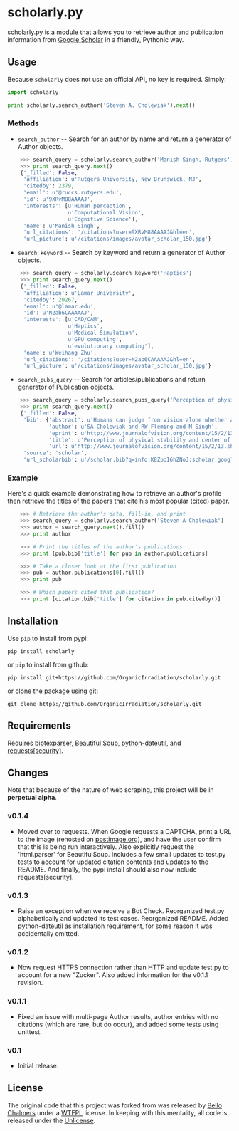 scholarly.py
===========

scholarly.py is a module that allows you to retrieve author and publication information from [Google Scholar](https://scholar.google.com) in a friendly, Pythonic way.


Usage
-----
Because `scholarly` does not use an official API, no key is required. Simply:

```python
import scholarly

print scholarly.search_author('Steven A. Cholewiak').next()
```

### Methods
* `search_author` -- Search for an author by name and return a generator of Author objects.

```python
    >>> search_query = scholarly.search_author('Manish Singh, Rutgers')
    >>> print search_query.next()
    {'_filled': False,
     'affiliation': u'Rutgers University, New Brunswick, NJ',
     'citedby': 2379,
     'email': u'@ruccs.rutgers.edu',
     'id': u'9XRvM88AAAAJ',
     'interests': [u'Human perception',
                   u'Computational Vision',
                   u'Cognitive Science'],
     'name': u'Manish Singh',
     'url_citations': '/citations?user=9XRvM88AAAAJ&hl=en',
     'url_picture': u'/citations/images/avatar_scholar_150.jpg'}
```

* `search_keyword` -- Search by keyword and return a generator of Author objects.

```python
    >>> search_query = scholarly.search_keyword('Haptics')
    >>> print search_query.next()
    {'_filled': False,
     'affiliation': u'Lamar University',
     'citedby': 20267,
     'email': u'@lamar.edu',
     'id': u'N2ab6CAAAAAJ',
     'interests': [u'CAD/CAM',
                   u'Haptics',
                   u'Medical Simulation',
                   u'GPU computing',
                   u'evolutionary computing'],
     'name': u'Weihang Zhu',
     'url_citations': '/citations?user=N2ab6CAAAAAJ&hl=en',
     'url_picture': u'/citations/images/avatar_scholar_150.jpg'}
```

* `search_pubs_query` -- Search for articles/publications and return generator of Publication objects.

```python
    >>> search_query = scholarly.search_pubs_query('Perception of physical stability and center of mass of 3D objects')
    >>> print search_query.next()
    {'_filled': False,
     'bib': {'abstract': u'Humans can judge from vision alone whether an object is physically stable or not. Such judgments allow observers to predict the physical behavior of objects, and hence to guide their motor actions. We investigated the visual estimation of physical stability of 3-D  ...',
             'author': u'SA Cholewiak and RW Fleming and M Singh',
             'eprint': u'http://www.journalofvision.org/content/15/2/13.full',
             'title': u'Perception of physical stability and center of mass of 3-D objects',
             'url': u'http://www.journalofvision.org/content/15/2/13.short'},
     'source': 'scholar',
     'url_scholarbib': u'/scholar.bib?q=info:K8ZpoI6hZNoJ:scholar.google.com/&output=citation&hl=en&ct=citation&cd=0'}
```


### Example
Here's a quick example demonstrating how to retrieve an author's profile then retrieve the titles of the papers that cite his most popular (cited) paper.

```python
    >>> # Retrieve the author's data, fill-in, and print
    >>> search_query = scholarly.search_author('Steven A Cholewiak')
    >>> author = search_query.next().fill()
    >>> print author

    >>> # Print the titles of the author's publications
    >>> print [pub.bib['title'] for pub in author.publications]

    >>> # Take a closer look at the first publication
    >>> pub = author.publications[0].fill()
    >>> print pub

    >>> # Which papers cited that publication?
    >>> print [citation.bib['title'] for citation in pub.citedby()]
```


Installation
------------
Use `pip` to install from pypi:

    pip install scholarly

or `pip` to install from github:

    pip install git+https://github.com/OrganicIrradiation/scholarly.git

or clone the package using git:

    git clone https://github.com/OrganicIrradiation/scholarly.git


Requirements
------------

Requires [bibtexparser](https://pypi.python.org/pypi/bibtexparser/), [Beautiful Soup](https://pypi.python.org/pypi/beautifulsoup4/), [python-dateutil](https://pypi.python.org/pypi/python-dateutil/), and [requests[security]](https://pypi.python.org/pypi/requests/).


Changes
-------

Note that because of the nature of web scraping, this project will be in **perpetual alpha**.

### v0.1.4

  * Moved over to requests. When Google requests a CAPTCHA, print a URL to the image (rehosted on [postimage.org](http://postimage.org)), and have the user confirm that this is being run interactively. Also explicitly request the 'html.parser' for BeautifulSoup. Includes a few small updates to test.py tests to account for updated citation contents and updates to the README. And finally, the pypi install should also now include requests[security].

### v0.1.3

  * Raise an exception when we receive a Bot Check. Reorganized test.py alphabetically and updated its test cases. Reorganized README. Added python-dateutil as installation requirement, for some reason it was accidentally omitted.

### v0.1.2

  * Now request HTTPS connection rather than HTTP and update test.py to account for a new "Zucker".  Also added information for the v0.1.1 revision.

### v0.1.1

  * Fixed an issue with multi-page Author results, author entries with no citations (which are rare, but do occur), and added some tests using unittest.

### v0.1

  * Initial release.


License
-------

The original code that this project was forked from was released by [Bello Chalmers](https://github.com/lbello/chalmers-web) under a [WTFPL](http://www.wtfpl.net/) license. In keeping with this mentality, all code is released under the [Unlicense](http://unlicense.org/).
